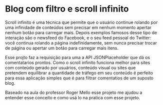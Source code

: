 # Blog com filtro e scroll infinito
Scroll infinito é uma técnica que permite que o usuário continue rolando por uma infinidade de conteúdos sem precisar em nenhum momento apertar nenhum botão para carregar mais. Depois exemplos famosos desse tipo de interação são o newsfeed do Facebook, e o seu feed pessoal do Twitter: você continua rolando a página indefinidamente, sem nunca precisar trocar de página ou apertar um botão para carregar mais itens.

Esse projto faz a requisição para uma a API  JSONPlaceholder que dá os comentatarios prontos. Como o scroll infinito funciona melhor para sites com conteúdo gerado por usuários, conteúdo visual ou sites que pretendem equilibrar a quantidade de tráfego em seu conteúdo é perfeito para essa  aplicação simples que é para filtrar comentatios de um suposto blog. 

Baseado na aula do professor Roger Mello esse projeto me ajudou a entender esse conceito e como usá lo na pratica com esse projeto.
